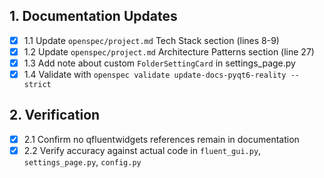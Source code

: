 ## 1. Documentation Updates
- [x] 1.1 Update `openspec/project.md` Tech Stack section (lines 8-9)
- [x] 1.2 Update `openspec/project.md` Architecture Patterns section (line 27)
- [x] 1.3 Add note about custom `FolderSettingCard` in settings_page.py
- [x] 1.4 Validate with `openspec validate update-docs-pyqt6-reality --strict`

## 2. Verification
- [x] 2.1 Confirm no qfluentwidgets references remain in documentation
- [x] 2.2 Verify accuracy against actual code in `fluent_gui.py`, `settings_page.py`, `config.py`
